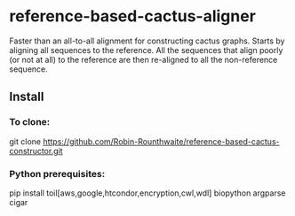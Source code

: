 # reference-based-cactus-aligner
Faster than an all-to-all alignment for constructing cactus graphs. Starts by aligning all sequences to the reference. All the sequences that align poorly (or not at all) to the reference are then re-aligned to all the non-reference sequence.

## Install
### To clone:
git clone https://github.com/Robin-Rounthwaite/reference-based-cactus-constructor.git
### Python prerequisites:
pip install toil[aws,google,htcondor,encryption,cwl,wdl] biopython argparse cigar 
